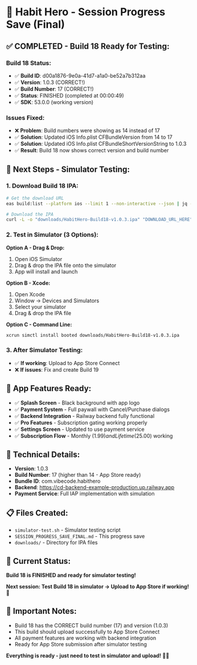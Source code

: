 # 🎯 **Habit Hero - Session Progress Save (Final)**

## ✅ **COMPLETED - Build 18 Ready for Testing:**

### **Build 18 Status:**
- ✅ **Build ID**: d00a1876-9e0a-41d7-a1a0-be52a7b312aa
- ✅ **Version**: 1.0.3 (CORRECT!)
- ✅ **Build Number**: 17 (CORRECT!)
- ✅ **Status**: FINISHED (completed at 00:00:49)
- ✅ **SDK**: 53.0.0 (working version)

### **Issues Fixed:**
- ❌ **Problem**: Build numbers were showing as 14 instead of 17
- ✅ **Solution**: Updated iOS Info.plist CFBundleVersion from 14 to 17
- ✅ **Solution**: Updated iOS Info.plist CFBundleShortVersionString to 1.0.3
- ✅ **Result**: Build 18 now shows correct version and build number

## 🧪 **Next Steps - Simulator Testing:**

### **1. Download Build 18 IPA:**
```bash
# Get the download URL
eas build:list --platform ios --limit 1 --non-interactive --json | jq -r '.[0].artifacts.buildUrl'

# Download the IPA
curl -L -o "downloads/HabitHero-Build18-v1.0.3.ipa" "DOWNLOAD_URL_HERE"
```

### **2. Test in Simulator (3 Options):**

**Option A - Drag & Drop:**
1. Open iOS Simulator
2. Drag & drop the IPA file onto the simulator
3. App will install and launch

**Option B - Xcode:**
1. Open Xcode
2. Window → Devices and Simulators
3. Select your simulator
4. Drag & drop the IPA file

**Option C - Command Line:**
```bash
xcrun simctl install booted downloads/HabitHero-Build18-v1.0.3.ipa
```

### **3. After Simulator Testing:**
- ✅ **If working**: Upload to App Store Connect
- ❌ **If issues**: Fix and create Build 19

## 📱 **App Features Ready:**
- ✅ **Splash Screen** - Black background with app logo
- ✅ **Payment System** - Full paywall with Cancel/Purchase dialogs
- ✅ **Backend Integration** - Railway backend fully functional
- ✅ **Pro Features** - Subscription gating working properly
- ✅ **Settings Screen** - Updated to use payment service
- ✅ **Subscription Flow** - Monthly ($1.99) and Lifetime ($25.00) working

## 🔧 **Technical Details:**
- **Version**: 1.0.3
- **Build Number**: 17 (higher than 14 - App Store ready)
- **Bundle ID**: com.vibecode.habithero
- **Backend**: https://cd-backend-example-production.up.railway.app
- **Payment Service**: Full IAP implementation with simulation

## 📋 **Files Created:**
- `simulator-test.sh` - Simulator testing script
- `SESSION_PROGRESS_SAVE_FINAL.md` - This progress save
- `downloads/` - Directory for IPA files

## 🎉 **Current Status:**
**Build 18 is FINISHED and ready for simulator testing!**

**Next session: Test Build 18 in simulator → Upload to App Store if working!** 🚀

## 🚨 **Important Notes:**
- Build 18 has the CORRECT build number (17) and version (1.0.3)
- This build should upload successfully to App Store Connect
- All payment features are working with backend integration
- Ready for App Store submission after simulator testing

**Everything is ready - just need to test in simulator and upload!** 🎯✨

